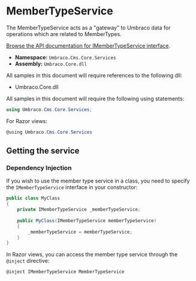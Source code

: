 # MemberTypeService

The MemberTypeService acts as a "gateway" to Umbraco data for operations which are related to MemberTypes.

[Browse the API documentation for IMemberTypeService interface](https://apidocs.umbraco.com/v13/csharp/api/Umbraco.Cms.Core.Services.IMemberTypeService.html).

* **Namespace:** `Umbraco.Cms.Core.Services`
* **Assembly:** `Umbraco.Core.dll`

All samples in this document will require references to the following dll:

* Umbraco.Core.dll

All samples in this document will require the following using statements:

```csharp
using Umbraco.Cms.Core.Services;
```

For Razor views:

```csharp
@using Umbraco.Cms.Core.Services
```

## Getting the service

### Dependency Injection

If you wish to use the member type service in a class, you need to specify the `IMemberTypeService` interface in your constructor:

```csharp
public class MyClass
{
    private IMemberTypeService _memberTypeService;
    
    public MyClass(IMemberTypeService memberTypeService)
    {
        _memberTypeService = memberTypeService;
    }
}
```

In Razor views, you can access the member type service through the `@inject` directive:

```csharp
@inject IMemberTypeService MemberTypeService
```
